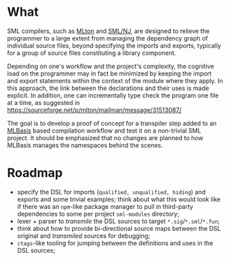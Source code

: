 # What

SML compilers, such as [MLton](http://mlton.org/MLBasis) and
[SML/NJ](http://www.smlnj.org/doc/CM/new.pdf), are designed to
relieve the programmer to a large extent from managing the dependency
graph of individual source files, beyond specifying the imports and
exports, typically for a group of source files constituting a library
component.

Depending on one's workflow and the project's complexity,
the cognitive load on the programmer may in fact be minimized by
keeping the import and export statements within the context of
the module where they apply. In this approach, the link between the
declarations and their uses is made explicit. In addition, one can
incrementally type check the program one file at a time,
as suggested in https://sourceforge.net/p/mlton/mailman/message/31513087/

The goal is to develop a proof of concept for a transpiler step added to
an [MLBasis](http://mlton.org/MLBasis) based compilation workflow and test 
it on a non-trivial SML project. It should be emphasized
that no changes are planned to how MLBasis manages the namespaces
behind the scenes.

# Roadmap

- specify the DSL for imports (`qualified, unqualified, hiding`)
    and exports and some trivial examples; think about what this would
    look like if there was an `npm`-like package manager to pull in
    third-party dependencies to some per project `sml-modules` directory;
- lexer + parser to _transmile_ the DSL sources to target `*.sig`/`*.sml`/`*.fun`;
- think about how to provide bi-directional source maps between the DSL 
    original and _transmiled_ sources for debugging;
- `ctags`-like tooling for jumping between the definitions and uses in
    the DSL sources;
